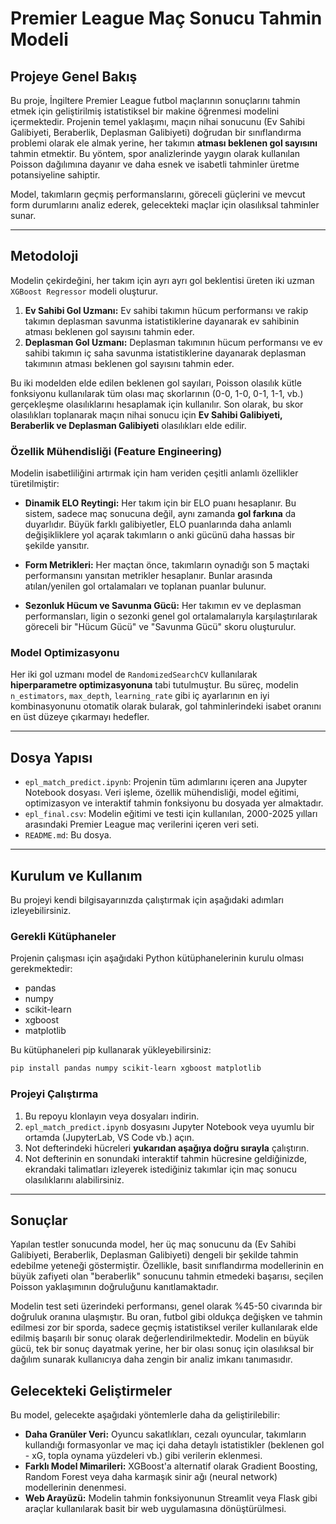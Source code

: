 # Premier League Maç Sonucu Tahmin Modeli

## Projeye Genel Bakış

Bu proje, İngiltere Premier League futbol maçlarının sonuçlarını tahmin etmek için geliştirilmiş istatistiksel bir makine öğrenmesi modelini içermektedir. Projenin temel yaklaşımı, maçın nihai sonucunu (Ev Sahibi Galibiyeti, Beraberlik, Deplasman Galibiyeti) doğrudan bir sınıflandırma problemi olarak ele almak yerine, her takımın **atması beklenen gol sayısını** tahmin etmektir. Bu yöntem, spor analizlerinde yaygın olarak kullanılan Poisson dağılımına dayanır ve daha esnek ve isabetli tahminler üretme potansiyeline sahiptir.

Model, takımların geçmiş performanslarını, göreceli güçlerini ve mevcut form durumlarını analiz ederek, gelecekteki maçlar için olasılıksal tahminler sunar.

---

## Metodoloji

Modelin çekirdeğini, her takım için ayrı ayrı gol beklentisi üreten iki uzman `XGBoost Regressor` modeli oluşturur.

1.  **Ev Sahibi Gol Uzmanı:** Ev sahibi takımın hücum performansı ve rakip takımın deplasman savunma istatistiklerine dayanarak ev sahibinin atması beklenen gol sayısını tahmin eder.
2.  **Deplasman Gol Uzmanı:** Deplasman takımının hücum performansı ve ev sahibi takımın iç saha savunma istatistiklerine dayanarak deplasman takımının atması beklenen gol sayısını tahmin eder.

Bu iki modelden elde edilen beklenen gol sayıları, Poisson olasılık kütle fonksiyonu kullanılarak tüm olası maç skorlarının (0-0, 1-0, 0-1, 1-1, vb.) gerçekleşme olasılıklarını hesaplamak için kullanılır. Son olarak, bu skor olasılıkları toplanarak maçın nihai sonucu için **Ev Sahibi Galibiyeti, Beraberlik ve Deplasman Galibiyeti** olasılıkları elde edilir.

### Özellik Mühendisliği (Feature Engineering)

Modelin isabetliliğini artırmak için ham veriden çeşitli anlamlı özellikler türetilmiştir:

*   **Dinamik ELO Reytingi:** Her takım için bir ELO puanı hesaplanır. Bu sistem, sadece maç sonucuna değil, aynı zamanda **gol farkına** da duyarlıdır. Büyük farklı galibiyetler, ELO puanlarında daha anlamlı değişikliklere yol açarak takımların o anki gücünü daha hassas bir şekilde yansıtır.

*   **Form Metrikleri:** Her maçtan önce, takımların oynadığı son 5 maçtaki performansını yansıtan metrikler hesaplanır. Bunlar arasında atılan/yenilen gol ortalamaları ve toplanan puanlar bulunur.

*   **Sezonluk Hücum ve Savunma Gücü:** Her takımın ev ve deplasman performansları, ligin o sezonki genel gol ortalamalarıyla karşılaştırılarak göreceli bir "Hücum Gücü" ve "Savunma Gücü" skoru oluşturulur.

### Model Optimizasyonu

Her iki gol uzmanı model de `RandomizedSearchCV` kullanılarak **hiperparametre optimizasyonuna** tabi tutulmuştur. Bu süreç, modelin `n_estimators`, `max_depth`, `learning_rate` gibi iç ayarlarının en iyi kombinasyonunu otomatik olarak bularak, gol tahminlerindeki isabet oranını en üst düzeye çıkarmayı hedefler.

---

## Dosya Yapısı

*   `epl_match_predict.ipynb`: Projenin tüm adımlarını içeren ana Jupyter Notebook dosyası. Veri işleme, özellik mühendisliği, model eğitimi, optimizasyon ve interaktif tahmin fonksiyonu bu dosyada yer almaktadır.
*   `epl_final.csv`: Modelin eğitimi ve testi için kullanılan, 2000-2025 yılları arasındaki Premier League maç verilerini içeren veri seti.
*   `README.md`: Bu dosya.

---

## Kurulum ve Kullanım

Bu projeyi kendi bilgisayarınızda çalıştırmak için aşağıdaki adımları izleyebilirsiniz.

### Gerekli Kütüphaneler

Projenin çalışması için aşağıdaki Python kütüphanelerinin kurulu olması gerekmektedir:

* pandas
* numpy
* scikit-learn
* xgboost
* matplotlib


Bu kütüphaneleri pip kullanarak yükleyebilirsiniz:
```bash
pip install pandas numpy scikit-learn xgboost matplotlib
```

### Projeyi Çalıştırma

1.  Bu repoyu klonlayın veya dosyaları indirin.
2.  `epl_match_predict.ipynb` dosyasını Jupyter Notebook veya uyumlu bir ortamda (JupyterLab, VS Code vb.) açın.
3.  Not defterindeki hücreleri **yukarıdan aşağıya doğru sırayla** çalıştırın.
4.  Not defterinin en sonundaki interaktif tahmin hücresine geldiğinizde, ekrandaki talimatları izleyerek istediğiniz takımlar için maç sonucu olasılıklarını alabilirsiniz.

---

## Sonuçlar

Yapılan testler sonucunda model, her üç maç sonucunu da (Ev Sahibi Galibiyeti, Beraberlik, Deplasman Galibiyeti) dengeli bir şekilde tahmin edebilme yeteneği göstermiştir. Özellikle, basit sınıflandırma modellerinin en büyük zafiyeti olan "beraberlik" sonucunu tahmin etmedeki başarısı, seçilen Poisson yaklaşımının doğruluğunu kanıtlamaktadır.

Modelin test seti üzerindeki performansı, genel olarak %45-50 civarında bir doğruluk oranına ulaşmıştır. Bu oran, futbol gibi oldukça değişken ve tahmin edilmesi zor bir sporda, sadece geçmiş istatistiksel veriler kullanılarak elde edilmiş başarılı bir sonuç olarak değerlendirilmektedir. Modelin en büyük gücü, tek bir sonuç dayatmak yerine, her bir olası sonuç için olasılıksal bir dağılım sunarak kullanıcıya daha zengin bir analiz imkanı tanımasıdır.

## Gelecekteki Geliştirmeler

Bu model, gelecekte aşağıdaki yöntemlerle daha da geliştirilebilir:

*   **Daha Granüler Veri:** Oyuncu sakatlıkları, cezalı oyuncular, takımların kullandığı formasyonlar ve maç içi daha detaylı istatistikler (beklenen gol - xG, topla oynama yüzdeleri vb.) gibi verilerin eklenmesi.
*   **Farklı Model Mimarileri:** XGBoost'a alternatif olarak Gradient Boosting, Random Forest veya daha karmaşık sinir ağı (neural network) modellerinin denenmesi.
*   **Web Arayüzü:** Modelin tahmin fonksiyonunun Streamlit veya Flask gibi araçlar kullanılarak basit bir web uygulamasına dönüştürülmesi.
